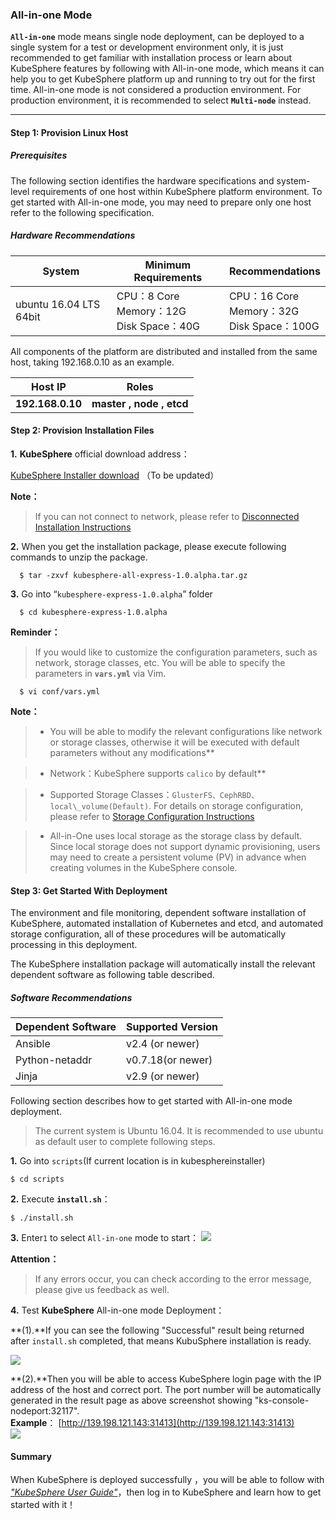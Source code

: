 ###  All-in-one Mode


**`All-in-one`** mode means single node deployment,  can be deployed to a single system for a test or development environment only, it is just recommended to get familiar with installation process or learn about KubeSphere features by following with All-in-one mode, which means it can help you to get KubeSphere platform up and running to try out for the first time.  All-in-one mode is not considered a production environment. For production environment, it is recommended to select **`Multi-node`** instead.
****

#### Step 1: Provision Linux Host

##### Prerequisites

The following section identifies the hardware specifications and system-level requirements of one host within KubeSphere platform environment. To get started with All-in-one mode, you may need to prepare only one host refer to the following specification.

##### Hardware Recommendations

| System | Minimum Requirements |  Recommendations |
| --- | --- | --- |
| ubuntu 16.04 LTS 64bit | CPU：8 Core <br/> Memory：12G <br/> Disk Space：40G | CPU：16 Core <br/> Memory：32G <br/> Disk Space：100G |


All components of the platform are distributed and installed from the same host, taking 192.168.0.10 as an example.

| **Host IP** | **Roles** |
| --- | --- |
| **192.168.0.10** | **master , node , etcd** |



####  Step 2: Provision Installation Files

**1.**  **KubeSphere** official download address：

[KubeSphere Installer download](https://drive.yunify.com/s/jV8QSnO8KkWLu4V) （To be updated）

**Note：**  <br/>

> If you can not connect to network, please refer to [Disconnected Installation Instructions](#disconnected-installation-instructions-to-be-defined)

**2.**  When you get the installation package, please execute following commands to unzip the package.

```
  $ tar -zxvf kubesphere-all-express-1.0.alpha.tar.gz
```

**3.** Go into “`kubesphere-express-1.0.alpha`” folder

```
  $ cd kubesphere-express-1.0.alpha
```

**Reminder：**  <br/>
> If you would like to customize the configuration parameters, such as network, storage classes, etc. You will be able to specify the parameters in  **`vars.yml`** via Vim.

```
  $ vi conf/vars.yml
```
**Note：**  <br/>

> - You will be able to modify the relevant configurations like network or storage classes, otherwise it will be executed with default parameters without any modifications**

> - Network：KubeSphere supports `calico` by default**

> - Supported Storage Classes：`GlusterFS、CephRBD、local\_volume(Default)`. For details on storage configuration, please refer to [Storage Configuration Instructions](#storage-configuration-instructions)

> - All-in-One uses local storage as the storage class by default. Since local storage does not support dynamic provisioning, users may need to create a persistent volume (PV) in advance when creating volumes in the KubeSphere console.
 


####  Step 3: Get Started With Deployment

The environment and file monitoring, dependent software installation of KubeSphere, automated installation of Kubernetes and etcd, and automated storage configuration, all of these procedures will be automatically processing in this deployment.

The KubeSphere installation package will automatically install the relevant dependent software as following table described.

##### Software Recommendations

| **Dependent Software** | **Supported Version** |
| --- | --- |
| Ansible | v2.4 (or newer) |
| Python-netaddr | v0.7.18(or newer) |
| Jinja | v2.9 (or newer) |


Following section describes how to get started with All-in-one mode deployment.

> The current system is Ubuntu 16.04. It is recommended to use ubuntu as default user to complete following steps.

**1.** Go into `scripts`(If current location is in kubesphereinstaller)

```
$ cd scripts
```

**2.** Execute **`install.sh`**：

```
$ ./install.sh
```

**3.** Enter`1` to select `All-in-one` mode to start：
![](../images/pic06.png)

**Attention：** <br/>

> If any errors occur, you can check according to the error message, please give us feedback as well.


**4.** Test **KubeSphere** All-in-one mode Deployment：

**(1).**If you can see the following "Successful" result being returned after `install.sh` completed, that means KubuSphere installation is ready.

![](../images/pic01.png)

**(2).**Then you will be able to access KubeSphere login page with the IP address of the host and correct port. The port number will be automatically generated in the result page as above screenshot showing "ks-console-nodeport:32117". <br/>
**Example**： [http://139.198.121.143:31413](http://139.198.121.143:31413)
<br/>
![](../images/pic02.png)

####  Summary
When KubeSphere is deployed successfully ，you will be able to follow with [*"<u>KubeSphere User Guide</u>"*](www.qingcloud.com)，then log in to KubeSphere and learn how to get started with it！
